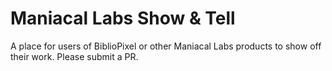 # Maniacal Labs Show & Tell
A place for users of BiblioPixel or other Maniacal Labs products to show off their work. Please submit a PR.
